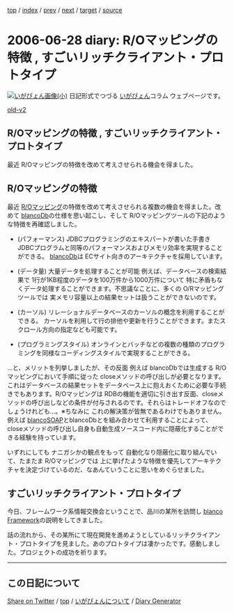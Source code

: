 [top](https://igapyon.github.io/diary/) 
 / [index](https://igapyon.github.io/diary/2006/index.html) 
 / [prev](https://igapyon.github.io/diary/2006/ig060626.html) 
 / [next](https://igapyon.github.io/diary/2006/ig060702.html) 
 / [target](https://igapyon.github.io/diary/2006/ig060628.html) 
 / [source](https://github.com/igapyon/diary/blob/gh-pages/2006/ig060628.html.src.md) 

2006-06-28 diary: R/Oマッピングの特徴 , すごいリッチクライアント・プロトタイプ
=====================================================================================================
[![いがぴょん画像(小)](https://igapyon.github.io/diary/images/iga200306s.jpg "いがぴょん")](https://igapyon.github.io/diary/memo/memoigapyon.html) 日記形式でつづる [いがぴょん](https://igapyon.github.io/diary/memo/memoigapyon.html)コラム ウェブページです。

[old-v2](ig060628-orig.html)

## R/Oマッピングの特徴 , すごいリッチクライアント・プロトタイプ

最近 R/Oマッピングの特徴を改めて考えさせられる機会を得ました。


## R/Oマッピングの特徴

最近 [R/Oマッピング](http://www.igapyon.jp/igapyon/diary/keyword/romap.html)の特徴を改めて考えさせられる複数の機会を得ました。改めて [blancoDb](http://www.igapyon.jp/blanco/blancodb.html)の仕様を思い起こし、そして
R/Oマッピングツールの下記のような特徴を再確認しました。

* (パフォーマンス) JDBCプログラミングのエキスパートが書いた手書きJDBCプログラムと同等のパフォーマンスおよびメモリ効率を実現することができる。
  [blancoDb](http://www.igapyon.jp/blanco/blancodb.html)は ECサイト向きのアーキテクチャを採用しています。
  
* (データ量) 大量データを処理することが可能
  例えば、データベースの検索結果で 1行が1KB程度のデータを100万件から1000万件について 特に矛盾もなくデータ処理することができます。不思議なことに、多くの
  O/Rマッピングツールでは 実メモリ容量以上の結果セットは扱うことができないのです。
  
* (カーソル) リレーショナルデータベースのカーソルの概念を利用することができる。
  カーソルを利用して行の排他や更新を行うことができます。またスクロール方向の指定なども可能です。
  
* (プログラミングスタイル) オンラインとバッチなどの複数の種類のプログラミングを同様なコーディングスタイルで実現することができる。

…と、メリットを列挙しましたが、その反面 例えば blancoDbでは生成する R/Oマッピングにおいて手順に従った closeメソッドの呼び出しが必要となります。これはデータベースの結果セットをデータベース上に抱えおくために必要な手続きでもあります。R/Oマッピングは
RDBの機能を適切に引き出す反面、closeメソッドの呼び出しなどの条件が付与されるのです。それらはトレードオフなのでしょうけれども…。※ちなみに これの解決策が皆無であるわけでもありません。例えば [blancoSOAP](http://www.igapyon.jp/blanco/blancosoap.html)とblancoDbとを組み合わせて利用することによって、closeメソッドの呼び出し自身も自動生成ソースコード内に隠蔽化することができる経験を持っています。

いずれにしても ナニガシかの観点をもって 自動化なり隠蔽化に取り組んでいて、たまたま R/Oマッピングでは 上に挙げたような特徴を優先してアーキテクチャを決定づけているのだ、なあんていうことに思いをめぐらせました。

## すごいリッチクライアント・プロトタイプ

今日、フレームワーク系情報交換会ということで、品川の某所を訪問し [blanco Framework](http://www.igapyon.jp/blanco/blanco.ja.html)の説明をしてきました。

話の流れから、その某所にて現在開発を進めようとしているリッチクライアント・プロトタイプを見ました。あのプロトタイプは凄かったです。感動しました。プロジェクトの成功を祈ります。

----------------------------------------------------------------------------------------------------

## この日記について

[Share on Twitter](https://twitter.com/intent/tweet?hashtags=igapyon%2Cdiary%2C%E3%81%84%E3%81%8C%E3%81%B4%E3%82%87%E3%82%93&text=R%2FO%E3%83%9E%E3%83%83%E3%83%94%E3%83%B3%E3%82%B0%E3%81%AE%E7%89%B9%E5%BE%B4+%2C+%E3%81%99%E3%81%94%E3%81%84%E3%83%AA%E3%83%83%E3%83%81%E3%82%AF%E3%83%A9%E3%82%A4%E3%82%A2%E3%83%B3%E3%83%88%E3%83%BB%E3%83%97%E3%83%AD%E3%83%88%E3%82%BF%E3%82%A4%E3%83%97&url=https%3A%2F%2Figapyon.github.io%2Fdiary%2F2006%2Fig060628.html) / [top](../index.html) / [いがぴょんについて](https://igapyon.github.io/diary/memo/memoigapyon.html) / [Diary Generator](https://github.com/igapyon/igapyonv3)
